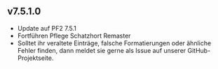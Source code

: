 ## v7.5.1.0
* Update auf PF2 7.5.1
* Fortführen Pflege Schatzhort Remaster
* Solltet ihr veraltete Einträge, falsche Formatierungen oder ähnliche Fehler finden, dann meldet sie gerne als Issue auf unserer GitHub-Projektseite.